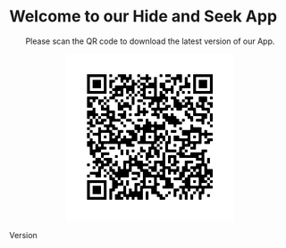 # Welcome to our Hide and Seek App
<p align="center">
Please scan the QR code to download the latest version of our App.
</p>
<p align="center">
<img width="300" height="300" src="https://github.com/TheDynamicDevelopers/DynamicDevelopers.github.io/blob/master/QR.png?raw=true">
</p>
<div class="border rounded-2 mb-2 style="width: 100px; height: 100px;">
  Version
</div>
